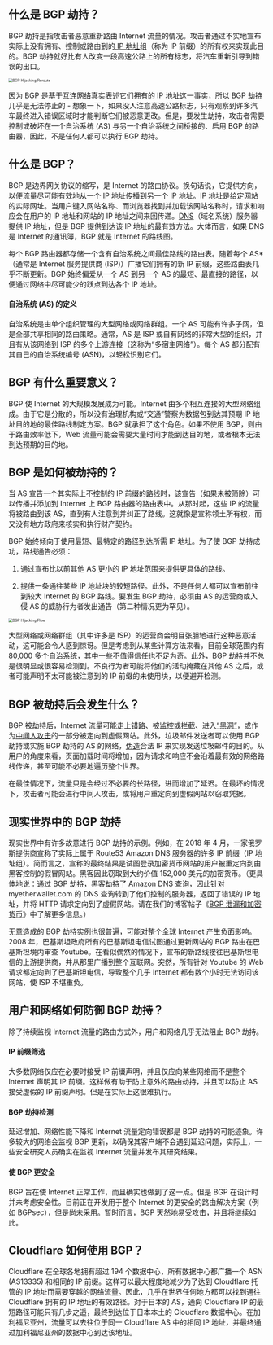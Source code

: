 ## 什么是 BGP 劫持？

BGP 劫持是指攻击者恶意重新路由 Internet 流量的情况。攻击者通过不实地宣布实际上没有拥有、控制或路由到的[ IP 地址](https://www.cloudflare.com/zh-cn/learning/dns/glossary/what-is-my-ip-address)组（称为 IP 前缀）的所有权来实现此目的。BGP 劫持就好比有人改变一段高速公路上的所有标志，将汽车重新引导到错误的出口。

<img src="image/什么是BGP/bgp-hijacking-reroute.png" alt="BGP Hijacking Reroute" style="zoom:50%;" />

因为 BGP 是基于互连网络真实表述它们拥有的 IP 地址这一事实，所以 BGP 劫持几乎是无法停止的 - 想象一下，如果没人注意高速公路标志，只有观察到许多汽车最终进入错误区域时才能判断它们被恶意更改。但是，要发生劫持，攻击者需要控制或破坏在一个自治系统 (AS) 与另一个自治系统之间桥接的、启用 BGP 的路由器，因此，不是任何人都可以执行 BGP 劫持。

## 什么是 BGP？

BGP 是边界网关协议的缩写，是 Internet 的路由协议。换句话说，它提供方向，以便流量尽可能有效地从一个 IP 地址传播到另一个 IP 地址。IP 地址是给定网站的实际网址。当用户键入网站名称、而浏览器找到并加载该网站名称时，请求和响应会在用户的 IP 地址和网站的 IP 地址之间来回传递。[DNS](https://www.cloudflare.com/zh-cn/learning/dns/what-is-dns)（域名系统）服务器提供 IP 地址，但是 BGP 提供到达该 IP 地址的最有效方法。大体而言，如果 DNS 是 Internet 的通讯簿，BGP 就是 Internet 的路线图。

每个 BGP 路由器都存储一个含有自治系统之间最佳路线的路由表。随着每个 AS*（通常是 Internet 服务提供商 (ISP)）广播它们拥有的新 IP 前缀，这些路由表几乎不断更新。BGP 始终偏爱从一个 AS 到另一个 AS 的最短、最直接的路径，以便通过网络中尽可能少的跃点到达各个 IP 地址。

#### 自治系统 (AS) 的定义

自治系统是由单个组织管理的大型网络或网络群组。一个 AS 可能有许多子网，但是全部共享相同的路由策略。通常，AS 是 ISP 或自有网络的非常大型的组织，并且有从该网络到 ISP 的多个上游连接（这称为“多宿主网络”）。每个 AS 都分配有其自己的自治系统编号 (ASN)，以轻松识别它们。

## BGP 有什么重要意义？

BGP 使 Internet 的大规模发展成为可能。Internet 由多个相互连接的大型网络组成。由于它是分散的，所以没有治理机构或“交通”警察为数据包到达其预期 IP 地址目的地的最佳路线制定方案。BGP 就承担了这个角色。如果不使用 BGP，则由于路由效率低下，Web 流量可能会需要大量时间才能到达目的地，或者根本无法到达预期的目的地。

## BGP 是如何被劫持的？

当 AS 宣告一个其实际上不控制的 IP 前缀的路线时，该宣告（如果未被筛除）可以传播并添加到 Internet 上 BGP 路由器的路由表中。从那时起，这些 IP 的流量将被路由到该 AS，直到有人注意到并纠正了路线。这就像是宣称领土所有权，而又没有地方政府来核实和执行财产契约。

BGP 始终倾向于使用最短、最特定的路径到达所需 IP 地址。为了使 BGP 劫持成功，路线通告必须：

1) 通过宣布比以前其他 AS 更小的 IP 地址范围来提供更具体的路线。

2) 提供一条通往某些 IP 地址块的较短路径。此外，不是任何人都可以宣布前往到较大 Internet 的 BGP 路线。要发生 BGP 劫持，必须由 AS 的运营商或入侵 AS 的威胁行为者发出通告（第二种情况更为罕见）。

<img src="image/什么是BGP/bgp-hijacking-technical-flow.png" alt="BGP Hijacking Flow" style="zoom:50%;" />

大型网络或网络群组（其中许多是 ISP）的运营商会明目张胆地进行这种恶意活动，这可能会令人感到惊讶。但是考虑到从某些计算方法来看，目前全球范围内有 80,000 多个自治系统，其中一些不值得信任也不足为奇。此外，BGP 劫持并不总是很明显或很容易检测到。不良行为者可能将他们的活动掩藏在其他 AS 之后，或者可能声明不太可能被注意到的 IP 前缀的未使用块，以便避开检测。

## BGP 被劫持后会发生什么？

BGP 被劫持后，Internet 流量可能走上错路、被监控或拦截、进入[“黑洞”](https://www.cloudflare.com/zh-cn/learning/ddos/glossary/ddos-blackhole-routing)，或作为[中间人攻击](https://www.cloudflare.com/zh-cn/learning/security/threats/man-in-the-middle-attack)的一部分被定向到虚假网站。此外，垃圾邮件发送者可以使用 BGP 劫持或实施 BGP 劫持的 AS 的网络，[伪造](https://www.cloudflare.com/zh-cn/learning/ddos/glossary/ip-spoofing)合法 IP 来实现发送垃圾邮件的目的。从用户的角度来看，页面加载时间将增加，因为请求和响应不会沿着最有效的网络路线传递，甚至可能不必要地遍历整个世界。

在最佳情况下，流量只是会经过不必要的长路径，进而增加了延迟。在最坏的情况下，攻击者可能会进行中间人攻击，或将用户重定向到虚假网站以窃取凭据。

## 现实世界中的 BGP 劫持

现实世界中有许多故意进行 BGP 劫持的示例。例如，在 2018 年 4 月，一家俄罗斯提供商宣称了实际上属于 Route53 Amazon DNS 服务器的许多 IP 前缀（IP 地址组）。简而言之，宣称的最终结果是试图登录加密货币网站的用户被重定向到由黑客控制的假冒网站。黑客因此窃取到大约价值 152,000 美元的加密货币。（更具体地说：通过 BGP 劫持，黑客劫持了 Amazon DNS 查询，因此针对 myetherwallet.com 的 DNS 查询转到了他们控制的服务器，返回了错误的 IP 地址，并将 HTTP 请求定向到了虚假网站。请在我们的博客帖子《[BGP 泄漏和加密货币](https://blog.cloudflare.com/bgp-leaks-and-crypto-currencies/)》中了解更多信息。）

无意造成的 BGP 劫持实例也很普遍，可能对整个全球 Internet 产生负面影响。2008 年，巴基斯坦政府所有的巴基斯坦电信试图通过更新网站的 BGP 路由在巴基斯坦境内审查 Youtube。在看似偶然的情况下，宣布的新路线接往巴基斯坦电信的上游提供商，并从那里广播到整个互联网。突然，所有针对 Youtube 的 Web 请求都定向到了巴基斯坦电信，导致整个几乎 Internet 都有数个小时无法访问该网站，使 ISP 不堪重负。

## 用户和网络如何防御 BGP 劫持？

除了持续监视 Internet 流量的路由方式外，用户和网络几乎无法阻止 BGP 劫持。

#### IP 前缀筛选

大多数网络仅应在必要时接受 IP 前缀声明，并且仅应向某些网络而不是整个 Internet 声明其 IP 前缀。这样做有助于防止意外的路由劫持，并且可以防止 AS 接受虚假的 IP 前缀声明。但是在实际上这很难执行。

#### BGP 劫持检测

延迟增加、网络性能下降和 Internet 流量定向错误都是 BGP 劫持的可能迹象。许多较大的网络会监视 BGP 更新，以确保其客户端不会遇到延迟问题，实际上，一些安全研究人员确实在监视 Internet 流量并发布其研究结果。

#### 使 BGP 更安全

BGP 旨在使 Internet 正常工作，而且确实也做到了这一点。但是 BGP 在设计时并未考虑安全性。目前正在开发用于整个 Internet 的更安全的路由解决方案（例如 BGPsec），但是尚未采用。暂时而言，BGP 天然地易受攻击，并且将继续如此。

## Cloudflare 如何使用 BGP？

Cloudflare 在全球各地拥有超过 194 个数据中心，所有数据中心都广播一个 ASN (AS13335) 和相同的 IP 前缀。这样可以最大程度地减少为了达到 Cloudflare 托管的 IP 地址而需要穿越的网络流量。因此，几乎在世界任何地方都可以找到通往 Cloudflare 拥有的 IP 地址的有效路径。对于日本的 AS，通向 Cloudflare IP 的最短路径可能只有几步之遥，最终到达位于日本本土的 Cloudflare 数据中心。在加利福尼亚州，流量可以去往位于同一 Cloudflare AS 中的相同 IP 地址，并最终通过加利福尼亚州的数据中心到达该地址。